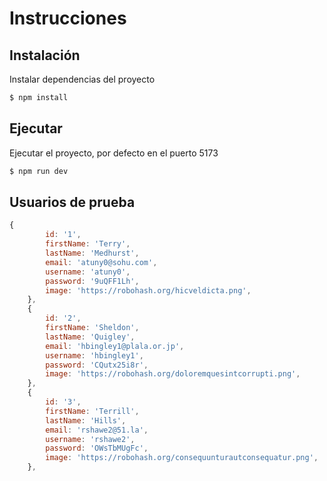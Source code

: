 # Instrucciones

## Instalación

Instalar dependencias del proyecto

```bash
$ npm install
```

## Ejecutar

Ejecutar el proyecto, por defecto en el puerto 5173

```bash
$ npm run dev
```

## Usuarios de prueba

```js
{
		id: '1',
		firstName: 'Terry',
		lastName: 'Medhurst',
		email: 'atuny0@sohu.com',
		username: 'atuny0',
		password: '9uQFF1Lh',
		image: 'https://robohash.org/hicveldicta.png',
	},
	{
		id: '2',
		firstName: 'Sheldon',
		lastName: 'Quigley',
		email: 'hbingley1@plala.or.jp',
		username: 'hbingley1',
		password: 'CQutx25i8r',
		image: 'https://robohash.org/doloremquesintcorrupti.png',
	},
	{
		id: '3',
		firstName: 'Terrill',
		lastName: 'Hills',
		email: 'rshawe2@51.la',
		username: 'rshawe2',
		password: 'OWsTbMUgFc',
		image: 'https://robohash.org/consequunturautconsequatur.png',
	},
```
